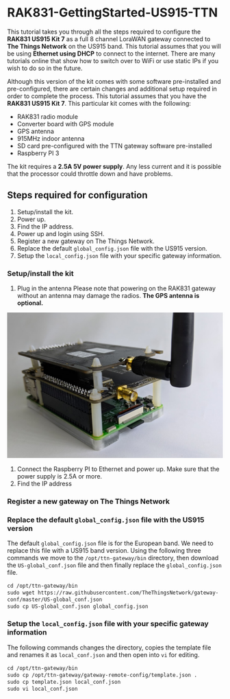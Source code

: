 # RAK831-GettingStarted-US915-TTN

This tutorial takes you through all the steps required to configure the **RAK831 US915 Kit 7** as a full 8 channel LoraWAN gateway connected to **The Things Network** on the US915 band. This tutorial assumes that you will be using **Ethernet using DHCP** to connect to the internet. There are many tutorials online that show how to switch over to WiFi or use static IPs if you wish to do so in the future.

Although this version of the kit comes with some software pre-installed and pre-configured, there are certain changes and additional setup required in order to complete the process.
This tutorial assumes that you have the **RAK831 US915 Kit 7**. This particular kit comes with the following:
* RAK831 radio module
* Converter board with GPS module
* GPS antenna
* 915MHz indoor antenna
* SD card pre-configured with the TTN gateway software pre-installed
* Raspberry PI 3

The kit requires a **2.5A 5V power supply**. Any less current and it is possible that the processor could throttle down and have problems.

## Steps required for configuration
1. Setup/install the kit.
1. Power up.
1. Find the IP address.
1. Power up and login using SSH.
1. Register a new gateway on The Things Network.
1. Replace the default `global_config.json` file with the US915 version.
1. Setup the `local_config.json` file with your specific gateway information.

### Setup/install the kit
1. Plug in the antenna
Please note that powering on the RAK831 gateway without an antenna may damage the radios. **The GPS antenna is optional.**

![Antenna](https://github.com/bborncr/RAK831-GettingStarted-US915-TTN/blob/master/images/antenna.PNG)

1. Connect the Raspberry PI to Ethernet and power up. Make sure that the power supply is 2.5A or more.
1. Find the IP address
### Register a new gateway on The Things Network
### Replace the default `global_config.json` file with the US915 version
The default `global_config.json` file is for the European band. We need to replace this file with a US915 band version. Using the following three commands we move to the `/opt/ttn-gateway/bin` directory, then download the `US-global_conf.json` file and then finally replace the `global_config.json` file.
```
cd /opt/ttn-gateway/bin
sudo wget https://raw.githubusercontent.com/TheThingsNetwork/gateway-conf/master/US-global_conf.json
sudo cp US-global_conf.json global_config.json
```

### Setup the `local_config.json` file with your specific gateway information
The following commands changes the directory, copies the template file and renames it as `local_conf.json` and then open into `vi` for editing. 
```
cd /opt/ttn-gateway/bin
sudo cp /opt/ttn-gateway/gateway-remote-config/template.json .
sudo cp template.json local_conf.json
sudo vi local_conf.json
```
